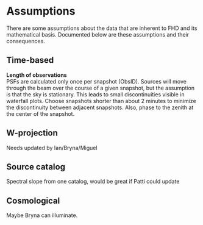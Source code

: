# Assumptions <br />
There are some assumptions about the data that are inherent to FHD and its mathematical basis. Documented below are these assumptions and their consequences. <br />

## Time-based <br />

**Length of observations** <br />
PSFs are calculated only once per snapshot (ObsID). Sources will move through the beam over the course of a given snapshot, but the assumption is that the sky is stationary. This leads to small discontinuities visible in waterfall plots. Choose snapshots shorter than about 2 minutes to minimize the discontinuity between adjacent snapshots. Also, phase to the zenith at the center of the snapshot.

## W-projection <br />
Needs updated by Ian/Bryna/Miguel <br />

## Source catalog <br />
Spectral slope from one catalog, would be great if Patti could update <br />

## Cosmological <br />
Maybe Bryna can illuminate. <br />

